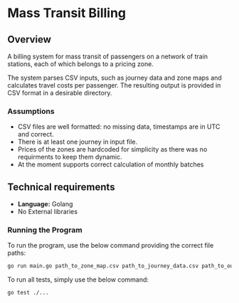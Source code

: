 
# Mass Transit Billing

## Overview

A billing system for mass transit of passengers on a network of train stations, each of which belongs to a pricing zone.

The system parses CSV inputs, such as journey data and zone maps and calculates travel costs per passenger. The resulting output is provided in CSV format in a desirable directory.

### Assumptions

- CSV files are well formatted: no missing data, timestamps are in UTC and correct.
- There is at least one journey in input file.
- Prices of the zones are hardcoded for simplicity as there was no requirments to keep them dynamic.
- At the moment supports correct calculation of monthly batches

## Technical requirements
- **Language:** Golang  
- No External libraries 

### Running the Program
To run the program, use the below command providing the correct file paths:

```bash
go run main.go path_to_zone_map.csv path_to_journey_data.csv path_to_output.csv
```

To run all tests, simply use the below command:

```bash
go test ./...
```

